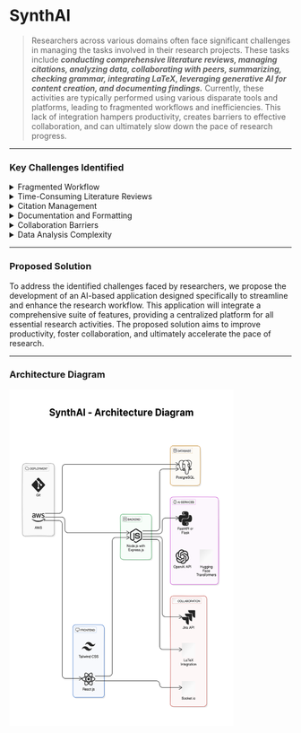 # SynthAI

> Researchers across various domains often face significant challenges in managing the tasks involved in their research projects. These tasks include _**_conducting comprehensive literature reviews, managing citations, analyzing data, collaborating with peers, summarizing, checking grammar, integrating LaTeX, leveraging generative AI for content creation, and documenting findings._**_ Currently, these activities are typically performed using various disparate tools and platforms, leading to fragmented workflows and inefficiencies. This lack of integration hampers productivity, creates barriers to effective collaboration, and can ultimately slow down the pace of research progress.

---

### Key Challenges Identified

<details>
  <summary>Fragmented Workflow</summary>

  Researchers have to switch between multiple tools for literature search, citation management, note-taking, data analysis, and documentation. This fragmentation leads to inefficiencies and increased cognitive load.

</details>

<details>
  <summary>Time-Consuming Literature Reviews</summary>

  Conducting thorough literature reviews is time-consuming and often requires manual summarization and analysis of large volumes of academic papers.

</details>

<details>
  <summary>Citation Management</summary>

  Managing references and citations accurately across different documents is cumbersome, especially when collaborating with multiple co-authors.

</details>

<details>
  <summary>Documentation and Formatting</summary>

  Maintaining proper documentation standards, including grammar checking and formatting (e.g., LaTeX), requires additional effort and expertise.

</details>

<details>
  <summary>Collaboration Barriers</summary>

  Effective collaboration among research teams is hindered by the lack of integrated project management and communication tools, leading to coordination issues and delays.

</details>

<details>
  <summary>Data Analysis Complexity</summary>

  Performing data analysis requires specialized tools and knowledge, which may not be readily accessible to all researchers.

</details>

---

### Proposed Solution

To address the identified challenges faced by researchers, we propose the development of an AI-based application designed specifically to streamline and enhance the research workflow. This application will integrate a comprehensive suite of features, providing a centralized platform for all essential research activities. The proposed solution aims to improve productivity, foster collaboration, and ultimately accelerate the pace of research.

---

### Architecture Diagram

<img src="https://github.com/KhushiBhadange/SynthAI-UnifiedResearchTool/blob/main/SynthAI%20-%20Architecture%20Diagram.png" alt="Architecture Diagram" width="400" height="600"/>





